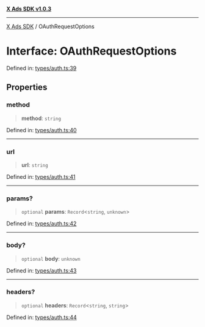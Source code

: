 [**X Ads SDK v1.0.3**](../README.md)

***

[X Ads SDK](../globals.md) / OAuthRequestOptions

# Interface: OAuthRequestOptions

Defined in: [types/auth.ts:39](https://github.com/kage1020/x-ads-sdk/blob/main/src/types/auth.ts#L39)

## Properties

### method

> **method**: `string`

Defined in: [types/auth.ts:40](https://github.com/kage1020/x-ads-sdk/blob/main/src/types/auth.ts#L40)

***

### url

> **url**: `string`

Defined in: [types/auth.ts:41](https://github.com/kage1020/x-ads-sdk/blob/main/src/types/auth.ts#L41)

***

### params?

> `optional` **params**: `Record`\<`string`, `unknown`\>

Defined in: [types/auth.ts:42](https://github.com/kage1020/x-ads-sdk/blob/main/src/types/auth.ts#L42)

***

### body?

> `optional` **body**: `unknown`

Defined in: [types/auth.ts:43](https://github.com/kage1020/x-ads-sdk/blob/main/src/types/auth.ts#L43)

***

### headers?

> `optional` **headers**: `Record`\<`string`, `string`\>

Defined in: [types/auth.ts:44](https://github.com/kage1020/x-ads-sdk/blob/main/src/types/auth.ts#L44)
